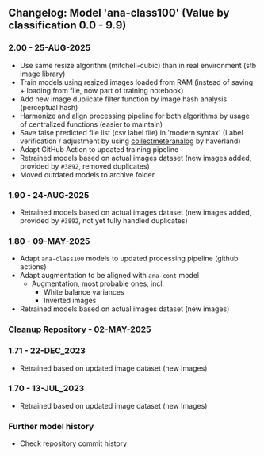 
## Changelog: Model 'ana-class100' (Value by classification 0.0 - 9.9)

### 2.00 - 25-AUG-2025
* Use same resize algorithm (mitchell-cubic) than in real environment (stb image library)
* Train models using resized images loaded from RAM (instead of saving + loading from file, now part of training notebook)
* Add new image duplicate filter function by image hash analysis (perceptual hash)
* Harmonize and align processing pipeline for both algorithms by usage of centralized functions (easier to maintain)
* Save false predicted file list (csv label file) in 'modern syntax' (Label verification / adjustment by using [collectmeteranalog](https://github.com/haverland/collectmeteranalog?tab=readme-ov-file#label-file-syntax) by haverland)
* Adapt GitHub Action to updated training pipeline
* Retrained models based on actual images dataset (new images added, provided by `#3892`, removed duplicates)
* Moved outdated models to archive folder

### 1.90 - 24-AUG-2025
* Retrained models based on actual images dataset (new images added, provided by `#3892`, not yet fully handled duplicates)

### 1.80 - 09-MAY-2025
* Adapt `ana-class100` models to updated processing pipeline (github actions)
* Adapt augmentation to be aligned with `ana-cont` model
  * Augmentation, most probable ones, incl.
      * White balance variances
      * Inverted images
* Retrained models based on actual images dataset (new images)

### Cleanup Repository - 02-MAY-2025

### 1.71 - 22-DEC_2023
* Retrained based on updated image dataset (new Images)

### 1.70 - 13-JUL_2023
* Retrained based on updated image dataset (new Images)

### Further model history
* Check repository commit history